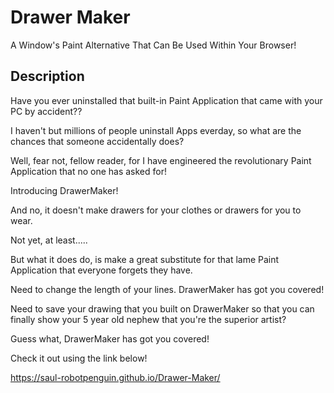 # Drawer Maker

A Window's Paint Alternative That Can Be Used Within Your Browser!

## Description

Have you ever uninstalled that built-in Paint Application that came with your PC by accident??

I haven't but millions of people uninstall Apps everday, so what are the chances that someone accidentally does?

Well, fear not, fellow reader, for I have engineered the revolutionary Paint Application that no one has asked for!

Introducing DrawerMaker!

And no, it doesn't make drawers for your clothes or drawers for you to wear.

Not yet, at least.....

But what it does do, is make a great substitute for that lame Paint Application that everyone forgets they have.

Need to change the length of your lines. DrawerMaker has got you covered!

Need to save your drawing that you built on DrawerMaker so that you can finally show your 5 year old nephew that you're the superior artist?

Guess what, DrawerMaker has got you covered!

Check it out using the link below!

https://saul-robotpenguin.github.io/Drawer-Maker/
